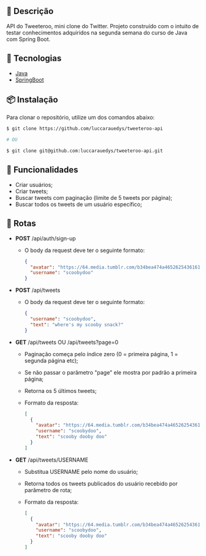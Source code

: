 ## 📝 Descrição

API do Tweeteroo, mini clone do Twitter. Projeto construído com o intuito de testar conhecimentos adquiridos na segunda semana do curso de Java com Spring Boot.

## 🚀 Tecnologias

- [Java](https://www.java.com)
- [SpringBoot](https://spring.io/projects/spring-boot)

## 📦 Instalação

Para clonar o repositório, utilize um dos comandos abaixo:

```bash
$ git clone https://github.com/luccarauedys/tweeteroo-api

# OU

$ git clone git@github.com:luccarauedys/tweeteroo-api.git
```

## 📌 Funcionalidades

- Criar usuários;
- Criar tweets;
- Buscar tweets com paginação (limite de 5 tweets por página);
- Buscar todos os tweets de um usuário específico;

## 🔀 Rotas

- **POST** /api/auth/sign-up

  - O body da request deve ter o seguinte formato:
    ```json
    {
      "avatar": "https://64.media.tumblr.com/b34bea474a465262543616113324ed1a/313038784a1dcba5-75/s640x960/4d2d099944ba5aa480a5abe48555d794c64078e1.png",
      "username": "scoobydoo"
    }
    ```

- **POST** /api/tweets

  - O body da request deve ter o seguinte formato:

    ```json
    {
      "username": "scoobydoo",
      "text": "where's my scooby snack?"
    }
    ```

- **GET** /api/tweets OU /api/tweets?page=0

  - Paginação começa pelo índice zero (0 = primeira página, 1 = segunda página etc);
  - Se não passar o parâmetro "page" ele mostra por padrão a primeira página;
  - Retorna os 5 últimos tweets;
  - Formato da resposta:

    ```json
    [
      {
        "avatar": "https://64.media.tumblr.com/b34bea474a465262543616113324ed1a/313038784a1dcba5-75/s640x960/4d2d099944ba5aa480a5abe48555d794c64078e1.png",
        "username": "scoobydoo",
        "text": "scooby dooby doo"
      }
    ]
    ```

- **GET** /api/tweets/USERNAME

  - Substitua USERNAME pelo nome do usuário;
  - Retorna todos os tweets publicados do usuário recebido por parâmetro de rota;
  - Formato da resposta:

    ```json
    [
      {
        "avatar": "https://64.media.tumblr.com/b34bea474a465262543616113324ed1a/313038784a1dcba5-75/s640x960/4d2d099944ba5aa480a5abe48555d794c64078e1.png",
        "username": "scoobydoo",
        "text": "scooby dooby doo"
      }
    ]
    ```
